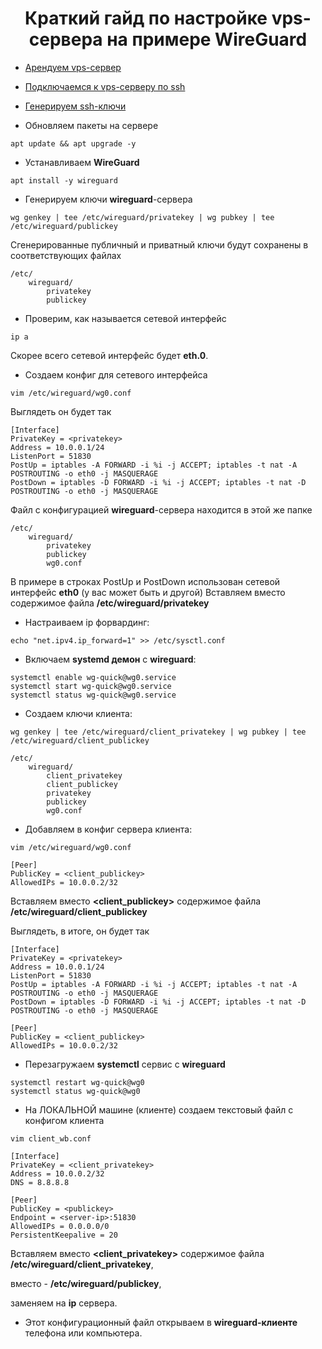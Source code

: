 <div id="header" align="center">
    <h1>Краткий гайд по настройке vps-сервера на примере WireGuard</h1>
</div>

* [Арендуем vps-сервер](vps-rental.md)

* [Подключаемся к vps-серверу по ssh](connecting-to-vps-by-ssh.md)

* [Генерируем ssh-ключи](copying-files-over-ssh.md)

* Обновляем пакеты на сервере

`apt update && apt upgrade -y`

* Устанавливаем **WireGuard**

`apt install -y wireguard`

* Генерируем ключи **wireguard**-сервера

`wg genkey | tee /etc/wireguard/privatekey | wg pubkey | tee /etc/wireguard/publickey`

Сгенерированные публичный и приватный ключи будут сохранены в соответствующих файлах

```
/etc/
    wireguard/
        privatekey
        publickey
```

* Проверим, как называется сетевой интерфейс

`ip a`

Скорее всего сетевой интерфейс будет **eth.0**.

* Создаем конфиг для сетевого интерфейса

`vim /etc/wireguard/wg0.conf`

Выглядеть он будет так

```
[Interface]
PrivateKey = <privatekey>
Address = 10.0.0.1/24
ListenPort = 51830
PostUp = iptables -A FORWARD -i %i -j ACCEPT; iptables -t nat -A POSTROUTING -o eth0 -j MASQUERAGE
PostDown = iptables -D FORWARD -i %i -j ACCEPT; iptables -t nat -D POSTROUTING -o eth0 -j MASQUERAGE
```

Файл с конфигурацией **wireguard**-сервера находится в этой же папке

```
/etc/
    wireguard/
        privatekey
        publickey
        wg0.conf
```

В примере в строках PostUp и PostDown использован сетевой интерфейс **eth0** (у вас может быть и другой)
Вставляем вместо **<privatekey>** содержимое файла **/etc/wireguard/privatekey**

* Настраиваем ip форвардинг:

`echo "net.ipv4.ip_forward=1" >> /etc/sysctl.conf`

* Включаем **systemd демон** с **wireguard**:

```
systemctl enable wg-quick@wg0.service 
systemctl start wg-quick@wg0.service 
systemctl status wg-quick@wg0.service 
```

* Создаем ключи клиента:

`wg genkey | tee /etc/wireguard/client_privatekey | wg pubkey | tee /etc/wireguard/client_publickey`

```
/etc/
    wireguard/
        client_privatekey
        client_publickey
        privatekey
        publickey
        wg0.conf
```

* Добавляем в конфиг сервера клиента:

`vim /etc/wireguard/wg0.conf`

```
[Peer]
PublicKey = <client_publickey>
AllowedIPs = 10.0.0.2/32
```

Вставляем вместо **<client_publickey>** содержимое файла **/etc/wireguard/client_publickey**

Выглядеть, в итоге, он будет так

```
[Interface]
PrivateKey = <privatekey>
Address = 10.0.0.1/24
ListenPort = 51830
PostUp = iptables -A FORWARD -i %i -j ACCEPT; iptables -t nat -A POSTROUTING -o eth0 -j MASQUERAGE
PostDown = iptables -D FORWARD -i %i -j ACCEPT; iptables -t nat -D POSTROUTING -o eth0 -j MASQUERAGE

[Peer]
PublicKey = <client_publickey>
AllowedIPs = 10.0.0.2/32
```

* Перезагружаем **systemctl** сервис с **wireguard**

```
systemctl restart wg-quick@wg0
systemctl status wg-quick@wg0
```

* На ЛОКАЛЬНОЙ машине (клиенте) создаем текстовый файл с конфигом клиента

`vim client_wb.conf`

```
[Interface]
PrivateKey = <client_privatekey>
Address = 10.0.0.2/32
DNS = 8.8.8.8

[Peer]
PublicKey = <publickey>
Endpoint = <server-ip>:51830
AllowedIPs = 0.0.0.0/0
PersistentKeepalive = 20
```

Вставляем вместо **<client_privatekey>** содержимое файла **/etc/wireguard/client_privatekey**, 

вместо **<publickey>** - **/etc/wireguard/publickey**,

**<server-ip>** заменяем на **ip** сервера.

* Этот конфигурационный файл открываем в **wireguard-клиенте** телефона или компьютера.

